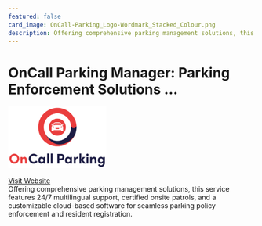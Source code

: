 ```yaml
---
featured: false
card_image: OnCall-Parking_Logo-Wordmark_Stacked_Colour.png
description: Offering comprehensive parking management solutions, this service features 24/7 multilingual support, certified onsite patrols, and a customizable cloud-based software for seamless parking policy enforcement and resident registration.
---
```


# OnCall Parking Manager: Parking Enforcement Solutions ...
<img src="OnCall-Parking_Logo-Wordmark_Stacked_Colour.png" alt="Logo" style="max-width: 200px; height: auto;">

<a href="https://www.oncallparking.com/">Visit Website</a>  
Offering comprehensive parking management solutions, this service features 24/7 multilingual support, certified onsite patrols, and a customizable cloud-based software for seamless parking policy enforcement and resident registration.
